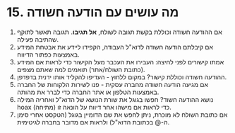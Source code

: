 # 15. מה עושים עם הודעה חשודה

1. אם ההודעה חשודה וכוללת בקשת תגובה לשולח, **אל תגיבו**. תגובה תאשר לתוקף שהתיבה פעילה.
2. אם קיבלתם הודעה חשודה לדוא"ל העבודה, הקפידו ליידע את אבטחת המידע באמצעות כפתור הדיווח.
3. אמתו קישורים לפני לחיצה: העבירו את העכבר מעל הקישור כדי לראות אם המידע (כתובת השולח/אתר) תואמים למה שאתם מצפים.
4. ההודעה חשודה וכוללת קישור? במקום ללחוץ \- העדיפו להקליד אותו ידנית בדפדפן.
5. אם מגיעה הודעה חשודה מחברה עסקית \- פנו לשירות הלקוחות של החברה באמצעות הטלפון או אתר החברה כדי לברר את מהותה.
6. נושא ההודעה חשוד? חפשו בגוגל את שורת הנושא של הדוא"ל ואחריה המילה hoax (מתיחה) כדי לראות אם מישהו אחר דיווח על הונאה זו.
7. אם כתובת השולח לא מוכרת, ניתן לחפש את שם הדומיין בגוגל (הטקסט אחרי סימן ה-@ בכתובת הדוא"ל) ולראות אם מדובר בחברה לגיטימית.

